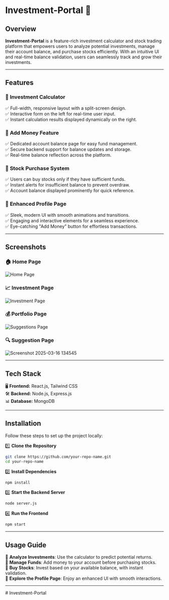 
# **Investment-Portal** 🚀  

## **Overview**  
**Investment-Portal** is a feature-rich investment calculator and stock trading platform that empowers users to analyze potential investments, manage their account balance, and purchase stocks efficiently. With an intuitive UI and real-time balance validation, users can seamlessly track and grow their investments.  

---

## **Features**  
### 🔹 **Investment Calculator**  
✅ Full-width, responsive layout with a split-screen design.  
✅ Interactive form on the left for real-time user input.  
✅ Instant calculation results displayed dynamically on the right.  

### 🔹 **Add Money Feature**  
✅ Dedicated account balance page for easy fund management.  
✅ Secure backend support for balance updates and storage.  
✅ Real-time balance reflection across the platform.  

### 🔹 **Stock Purchase System**  
✅ Users can buy stocks only if they have sufficient funds.  
✅ Instant alerts for insufficient balance to prevent overdraw.  
✅ Account balance displayed prominently for quick reference.  

### 🔹 **Enhanced Profile Page**  
✅ Sleek, modern UI with smooth animations and transitions.  
✅ Engaging and interactive elements for a seamless experience.  
✅ Eye-catching "Add Money" button for effortless transactions.  

---

## **Screenshots**  

### **🏠 Home Page**  
![Home Page](https://github.com/user-attachments/assets/118038a0-55f9-40a8-9104-c9b06670a383)  

### **📈 Investment Page**  
![Investment Page](https://github.com/user-attachments/assets/40713171-c17a-47cd-848a-fe0055867ac9)  

### **💰 Portfolio Page**  
![Suggestions Page](https://github.com/user-attachments/assets/78bd62fe-b802-479f-a0ea-da3eb40eaee1)  

### **🔍 Suggestion Page**  
![Screenshot 2025-03-16 134545](https://github.com/user-attachments/assets/3af4d560-3bf9-47de-8bef-3456585ccb5e)

---

## **Tech Stack**  
🖥️ **Frontend:** React.js, Tailwind CSS  
🛠 **Backend:** Node.js, Express.js  
📊 **Database:** MongoDB  

---

## **Installation**  
Follow these steps to set up the project locally:  

1️⃣ **Clone the Repository**  
```sh
git clone https://github.com/your-repo-name.git
cd your-repo-name
```  
2️⃣ **Install Dependencies**  
```sh
npm install
```  
3️⃣ **Start the Backend Server**  
```sh
node server.js
```  
4️⃣ **Run the Frontend**  
```sh
npm start
```  

---

## **Usage Guide**  
🔹 **Analyze Investments**: Use the calculator to predict potential returns.  
🔹 **Manage Funds**: Add money to your account before purchasing stocks.  
🔹 **Buy Stocks**: Invest based on your available balance, with instant validation.  
🔹 **Explore the Profile Page**: Enjoy an enhanced UI with smooth interactions.  

---
#   I n v e s t m e n t - P o r t a l  
 